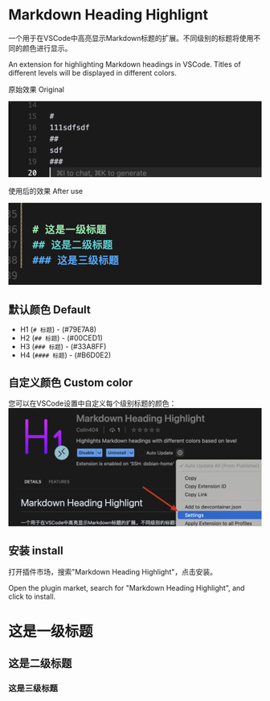 # Markdown Heading Highlignt

一个用于在VSCode中高亮显示Markdown标题的扩展。不同级别的标题将使用不同的颜色进行显示。

An extension for highlighting Markdown headings in VSCode. Titles of different levels will be displayed in different colors.

原始效果  Original 

![](./assets/vscode1.jpg)

使用后的效果 After use

![](./assets/image2.png)


## 默认颜色 Default

- H1 (`# 标题`) - (#79E7A8)
- H2 (`## 标题`) -  (#00CED1)
- H3 (`### 标题`) -  (#33A8FF)
- H4 (`#### 标题`) -  (#B6D0E2)

## 自定义颜色 Custom color

您可以在VSCode设置中自定义每个级别标题的颜色：
![](./assets/image.png)


## 安装 install

打开插件市场，搜索"Markdown Heading Highlight"，点击安装。

Open the plugin market, search for "Markdown Heading Highlight", and click to install.


# 这是一级标题
## 这是二级标题
### 这是三级标题


